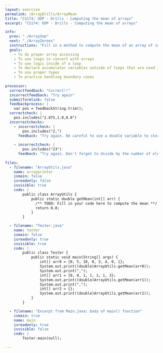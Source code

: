 ```yaml
---
layout: exercise
permalink: /ArrayDrills/ArrayMean
title: "CS174: OOP - Drills - Computing the mean of arrays"
excerpt: "CS174: OOP - Drills - Computing the mean of arrays"

info:
  prev: "./ArraySep"
  next: "./ArrayZeroes"
  instructions: "Fill in a method to compute the mean of an array of ints.  Note that even though the inputs are integers, their mean may be a decimal number!  For example, the mean of <code>{0, 5, 2, 4}</code> is <code>2.75</code>.  Finally, <i>if an empty array is passed to your method, you should return 0.0</i>.  Recall that this is referred to as a "boundary case" or "edge case" in testing.
  goals:
    - To do proper array accessing
    - To use loops in concert with arrays
    - To use logic inside of a loop
    - To declare accumulator variables outside of loops that are used in loops, but whose state persists beyond the loop
    - To use proper types
    - To practice handling boundary cases
    
processor:  
  correctfeedback: "Correct!!" 
  incorrectfeedback: "Try again"
  submitformlink: false
  feedbackprocess: | 
    var pos = feedbackString.trim();
  correctcheck: |
    pos.includes("2.875,1.0,0.0")
  incorrectchecks:
    - incorrectcheck: |
        pos.includes("2,")
      feedback: "Try again. Be careful to use a double variable to store your average!"  
    
    - incorrectcheck: |
        pos.includes("23")
      feedback: "Try again. Don't forget to divide by the number of elements in the array!" 
 
files:
  - filename: "ArrayUtils.java"
    name: arrayprinter
    ismain: false
    isreadonly: false
    isvisible: true
    code: | 
        public class ArrayUtils {
            public static double getMean(int[] arr) {
              /** TODO: Fill in your code here to compute the mean **/
              return 0.0;
            }
        }

  - filename: "Tester.java"
    name: tester
    ismain: false
    isreadonly: true
    isvisible: true
    code: | 
        public class Tester {
            public static void main(String[] args) {
                int[] arr0 = {0, 5, 10, 0, 3, 4, 0, 1};
                System.out.print((double)ArrayUtils.getMean(arr0));
                System.out.print(",");
                int[] arr1 = {0, 0, 1, 1, 1, 1, 3};
                System.out.print((double)ArrayUtils.getMean(arr1));
                System.out.print(",");
                int[] arr2 = {};
                System.out.print((double)ArrayUtils.getMean(arr2));
            }
        }    

  - filename: "Excerpt from Main.java: body of main() function"
    ismain: true
    name: main
    isreadonly: true
    isvisible: false
    code: |
        Tester.main(null);
        
---
```

